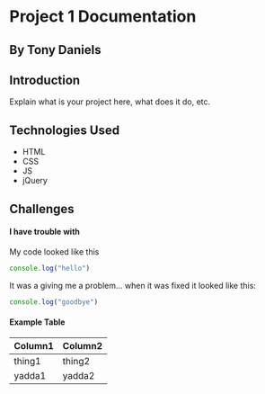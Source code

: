 # Project 1 Documentation
## By Tony Daniels


## Introduction

Explain what is your project here, what does it do, etc.

## Technologies Used

- HTML
- CSS
- JS
- jQuery

## Challenges

#### I have trouble with 

My code looked like this

```js
console.log("hello")
```

It was a giving me a problem... when it was fixed it looked like this:

```js
console.log("goodbye")
```

#### Example Table

| Column1 | Column2 |
|---------|---------|
| thing1 | thing2 |
| yadda1 | yadda2 |